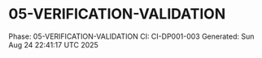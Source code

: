 # 05-VERIFICATION-VALIDATION
Phase: 05-VERIFICATION-VALIDATION
CI: CI-DP001-003
Generated: Sun Aug 24 22:41:17 UTC 2025
